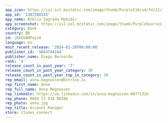 ```yaml
---
app_icon: https://is1-ssl.mzstatic.com/image/thumb/Purple116/v4/fd/22/3c/fd223c7d-e0e7-2f77-09f9-de9038c684a1/AppIcon-0-0-1x_U007emarketing-0-7-0-0-85-220.png/1024x1024bb.png
app_id: '1387260145'
app_name: Bíblia Sagrada Mobidic
app_screenshot: https://is1-ssl.mzstatic.com/image/thumb/PurpleSource116/v4/32/75/75/327575be-b375-d8f7-21de-313f0f63c223/c77715a5-83a6-4a62-bb71-08c166313f2a_iPhone-Tela-6_01.png/1242x2688bb.png
category: Book
country: BR
id: jRkGS8HPoyJ4
language: en
most_recent_release: '2024-01-29T00:00:00'
publisher_id: '1043744164'
publisher_name: Diego Bernardo
rank: '4'
release_count_in_past_year: '7'
release_count_in_past_year_category: 30
release_count_in_past_year_top_in_category: 30
rep_email: anna.magnussen@bitrise.io
rep_first_name: Anna
rep_full_name: Anna Magnussen
rep_linkedin: https://uk.linkedin.com/in/anna-magnussen-0977131b
rep_phone: 0044 73 918 00286
rep_photo: anna.jpg
rep_title: Account Manager
store: itunes_connect
---
```

